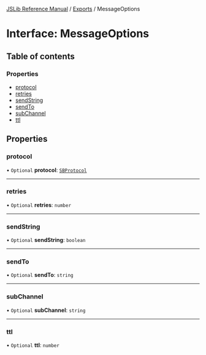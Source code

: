 [JSLib Reference Manual](../README.md) / [Exports](../modules.md) / MessageOptions

# Interface: MessageOptions

## Table of contents

### Properties

- [protocol](MessageOptions.md#protocol)
- [retries](MessageOptions.md#retries)
- [sendString](MessageOptions.md#sendstring)
- [sendTo](MessageOptions.md#sendto)
- [subChannel](MessageOptions.md#subchannel)
- [ttl](MessageOptions.md#ttl)

## Properties

### protocol

• `Optional` **protocol**: [`SBProtocol`](SBProtocol.md)

___

### retries

• `Optional` **retries**: `number`

___

### sendString

• `Optional` **sendString**: `boolean`

___

### sendTo

• `Optional` **sendTo**: `string`

___

### subChannel

• `Optional` **subChannel**: `string`

___

### ttl

• `Optional` **ttl**: `number`
